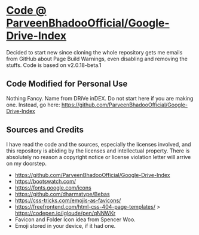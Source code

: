 # [Code @ ParveenBhadooOfficial/Google-Drive-Index](https://github.com/ParveenBhadooOfficial/Google-Drive-Index)
Decided to start new since cloning the whole repository gets me emails from GitHub about Page Build Warnings, even disabling and removing the stuffs. Code is based on v2.0.18-beta.1

## Code Modified for Personal Use
Nothing Fancy. Name from DRiVe inDEX. Do not start here if you are making one. Instead, go here:
https://github.com/ParveenBhadooOfficial/Google-Drive-Index

## Sources and Credits
I have read the code and the sources, especially the licenses involved, and this repository is abiding by the licenses and intellectual property.
There is absolutely no reason a copyright notice or license violation letter will arrive on my doorstep.

* https://github.com/ParveenBhadooOfficial/Google-Drive-Index
* https://bootswatch.com/
* https://fonts.google.com/icons
* https://github.com/dharmatype/Bebas
* https://css-tricks.com/emojis-as-favicons/
* https://freefrontend.com/html-css-404-page-templates/ > https://codepen.io/igloude/pen/qNNWKr
* Favicon and Folder Icon idea from Spencer Woo.
* Emoji stored in your device, if it had one.
